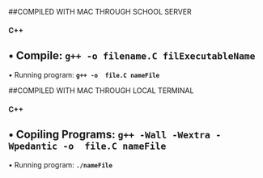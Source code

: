 
##COMPILED WITH MAC THROUGH SCHOOL SERVER
#### C++
• Compile: **`g++ -o filename.C filExecutableName`**
---
• Running program: **`g++ -o  file.C nameFile`**

##COMPILED WITH MAC THROUGH LOCAL TERMINAL
#### C++
• Copiling Programs: **`g++ -Wall -Wextra -Wpedantic -o  file.C nameFile`**
---
• Running program: **`./nameFile`** 
